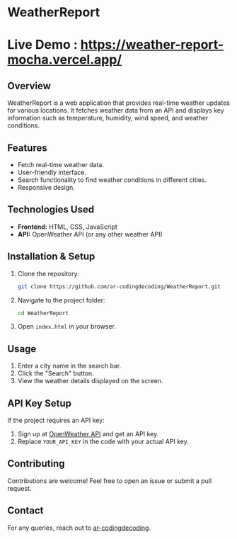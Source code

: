 # WeatherReport

# Live Demo : https://weather-report-mocha.vercel.app/

## Overview
WeatherReport is a web application that provides real-time weather updates for various locations. It fetches weather data from an API and displays key information such as temperature, humidity, wind speed, and weather conditions.

## Features
- Fetch real-time weather data.
- User-friendly interface.
- Search functionality to find weather conditions in different cities.
- Responsive design.

## Technologies Used
- **Frontend:** HTML, CSS, JavaScript
- **API:** OpenWeather API (or any other weather API)

## Installation & Setup

1. Clone the repository:
   ```sh
   git clone https://github.com/ar-codingdecoding/WeatherReport.git
   ```
2. Navigate to the project folder:
   ```sh
   cd WeatherReport
   ```
3. Open `index.html` in your browser.

## Usage
1. Enter a city name in the search bar.
2. Click the "Search" button.
3. View the weather details displayed on the screen.

## API Key Setup
If the project requires an API key:
1. Sign up at [OpenWeather API](https://openweathermap.org/) and get an API key.
2. Replace `YOUR_API_KEY` in the code with your actual API key.

## Contributing
Contributions are welcome! Feel free to open an issue or submit a pull request.

## Contact
For any queries, reach out to [ar-codingdecoding](https://github.com/ar-codingdecoding).


